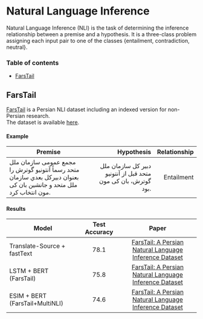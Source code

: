 # Natural Language Inference

Natural Language Inference (NLI) is the task of determining the inference relationship between a premise and a hypothesis. It is a three-class problem assigning each input pair to one of the classes {entailment, contradiction, neutral}. 

### Table of contents

- [FarsTail](#farstail)
  
## FarsTail

[FarsTail](https://arxiv.org/abs/2009.08820) is a Persian NLI dataset including an indexed version for non-Persian research.  
The dataset is available [here](https://github.com/dml-qom/FarsTail).

#### Example

| Premise  | Hypothesis | Relationship |
| ------------- | -----:| -----: |
| مجمع عمومی سازمان ملل متحد رسماً آنتونیو گوترش را بعنوان دبیرکل بعدي سازمان ملل متحد و جانشین بان کی مون انتخاب کرد. |دبیر کل سازمان ملل متحد قبل از آنتونیو گوترش، بان کی مون بود. |Entailment |

#### Results
| Model           | Test Accuracy | Paper |
| ------------- | :-----:| :-----:|
| Translate-Source + fastText| 78.1 | [FarsTail: A Persian Natural Language Inference Dataset](https://arxiv.org/abs/2009.08820) |
| LSTM + BERT (FarsTail) | 75.8 | [FarsTail: A Persian Natural Language Inference Dataset](https://arxiv.org/abs/2009.08820) |
| ESIM + BERT (FarsTail+MultiNLI) | 74.6 | [FarsTail: A Persian Natural Language Inference Dataset](https://arxiv.org/abs/2009.08820) |
